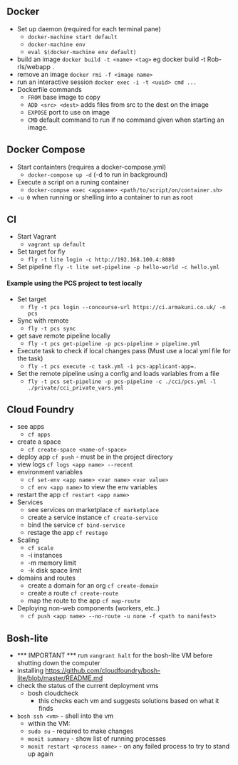 ## Docker
- Set up daemon (required for each terminal pane)
  - `docker-machine start default`
  - `docker-machine env`
  - `eval $(docker-machine env default)`
- build an image `docker build -t <name> <tag>` eg docker build -t Rob-rls/webapp .
- remove an image `docker rmi -f <image name>`
- run an interactive session `docker exec -i -t <uuid> cmd ...`
- Dockerfile commands
  - `FROM` base image to copy
  - `ADD <src> <dest>` adds files from src to the dest on the image
  - `EXPOSE` port to use on image
  - `CMD` default command to run if no command given when starting an image.

## Docker Compose
- Start containters (requires a docker-compose.yml)
  - `docker-compose up -d` (-d to run in background)
- Execute a script on a runing container
  - `docker-compse exec <appname> <path/to/script/on/container.sh>`
- `-u 0` when running or shelling into a container to run as root

## CI
- Start Vagrant
  - `vagrant up default`
- Set target for fly
  - `fly -t lite login -c http://192.168.100.4:8080`
- Set pipeline `fly -t lite set-pipeline -p hello-world -c hello.yml`
#### Example using the PCS project to test locally
- Set target
  - `fly -t pcs login --concourse-url https://ci.armakuni.co.uk/ -n pcs`
- Sync with remote
  - `fly -t pcs sync`
- get save remote pipeline locally
  - `fly -t pcs get-pipeline -p pcs-pipeline > pipeline.yml`
- Execute task to check if local changes pass (Must use a local yml file for the task)
  - `fly -t pcs execute -c task.yml -i pcs-applicant-app=.`
- Set the remote pipeline using a config and loads variables from a file
  - `fly -t pcs set-pipeline -p pcs-pipeline -c ./cci/pcs.yml -l ./private/cci_private_vars.yml`




## Cloud Foundry
- see apps
  - `cf apps`
- create a space
  - `cf create-space <name-of-space>`
- deploy app `cf push` - must be in the project directory
- view logs `cf logs <app name> --recent`
- environment variables
  - `cf set-env <app name> <var name> <var value>`
  - `cf env <app name>` to view the env variables
- restart the app `cf restart <app name>`
- Services
  - see services on marketplace `cf marketplace`
  - create a service instance `cf create-service`
  - bind the service `cf bind-service`
  - restage the app `cf restage`
- Scaling
  - `cf scale`
  - -i instances
  - -m memory limit
  - -k disk space limit
- domains and routes
  - create a domain for an org `cf create-domain`
  - create a route `cf create-route`
  - map the route to the app `cf map-route`
- Deploying non-web components (workers, etc..)
  - `cf push <app name> --no-route -u none -f <path to manifest>`

## Bosh-lite
- *** IMPORTANT *** run `vangrant halt` for the bosh-lite VM before shutting down the computer
- installing
  https://github.com/cloudfoundry/bosh-lite/blob/master/README.md
- check the status of the current deployment vms
  - bosh cloudcheck
    - this checks each vm and suggests solutions based on what it finds
- `bosh ssh <vm>` - shell into the vm
  - within the VM:
  - `sudo su` - required to make changes
  - `monit summary` - show list of running processes
  - `monit restart <process name>` - on any failed process to try to stand up again
